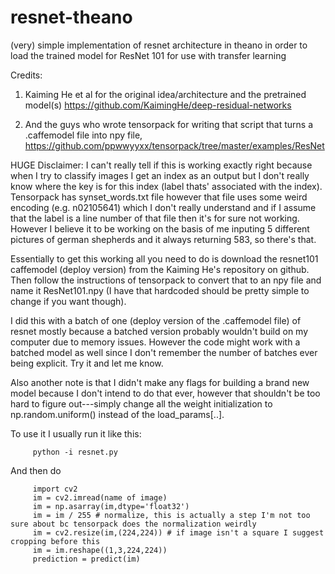 # resnet-theano
(very) simple implementation of resnet architecture in theano in order to load the trained model for ResNet 101 for use with transfer learning

 Credits:
 1) Kaiming He et al for the original idea/architecture and the pretrained model(s) https://github.com/KaimingHe/deep-residual-networks
         
2) And the guys who wrote tensorpack for writing that script that turns a .caffemodel file into npy file, https://github.com/ppwwyyxx/tensorpack/tree/master/examples/ResNet


HUGE Disclaimer: I can't really tell if this is working exactly right because when I try to classify images I get an index as an output but I don't really know where the key is for this index (label thats' associated with the index). Tensorpack has synset_words.txt file however that file uses some weird encoding (e.g. n02105641) which I don't really understand and if I assume that the label is a line number of that file then it's for sure not working. However I believe it to be working on the basis of me inputing 5 different pictures of german shepherds and it always returning 583, so there's that. 


Essentially to get this working all you need to do is download the resnet101 caffemodel (deploy version) from the Kaiming He's repository on github. Then follow the instructions of tensorpack to convert that to an npy file and name it ResNet101.npy (I have that hardcoded should be pretty simple to change if you want though).


I did this with a batch of one (deploy version of the .caffemodel file) of resnet mostly because a batched version probably wouldn't build on my computer due to memory issues. However the code might work with a batched model as well since I don't remember the number of batches ever being explicit. Try it and let me know.

Also another note is that I didn't make any flags for building a brand new model because I don't intend to do that ever, however that shouldn't be too hard to figure out---simply change all the weight initialization to np.random.uniform() instead of the load_params[..].


To use it I usually run it like this:

         python -i resnet.py 

And then do 

         import cv2
         im = cv2.imread(name of image)
         im = np.asarray(im,dtype='float32')
         im = im / 255 # normalize, this is actually a step I'm not too sure about bc tensorpack does the normalization weirdly
         im = cv2.resize(im,(224,224)) # if image isn't a square I suggest cropping before this
         im = im.reshape((1,3,224,224))
         prediction = predict(im)
         
















